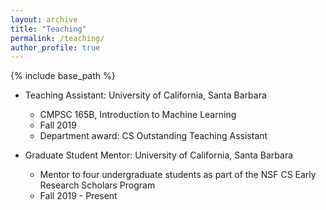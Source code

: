 ```yaml
---
layout: archive
title: "Teaching"
permalink: /teaching/
author_profile: true
---
```


{% include base_path %}


* Teaching Assistant: University of California, Santa Barbara
  * CMPSC 165B, Introduction to Machine Learning
  * Fall 2019
  * Department award: CS Outstanding Teaching Assistant

* Graduate Student Mentor: University of California, Santa Barbara
  * Mentor to four undergraduate students as part of the NSF CS Early Research Scholars Program
  * Fall 2019 - Present
